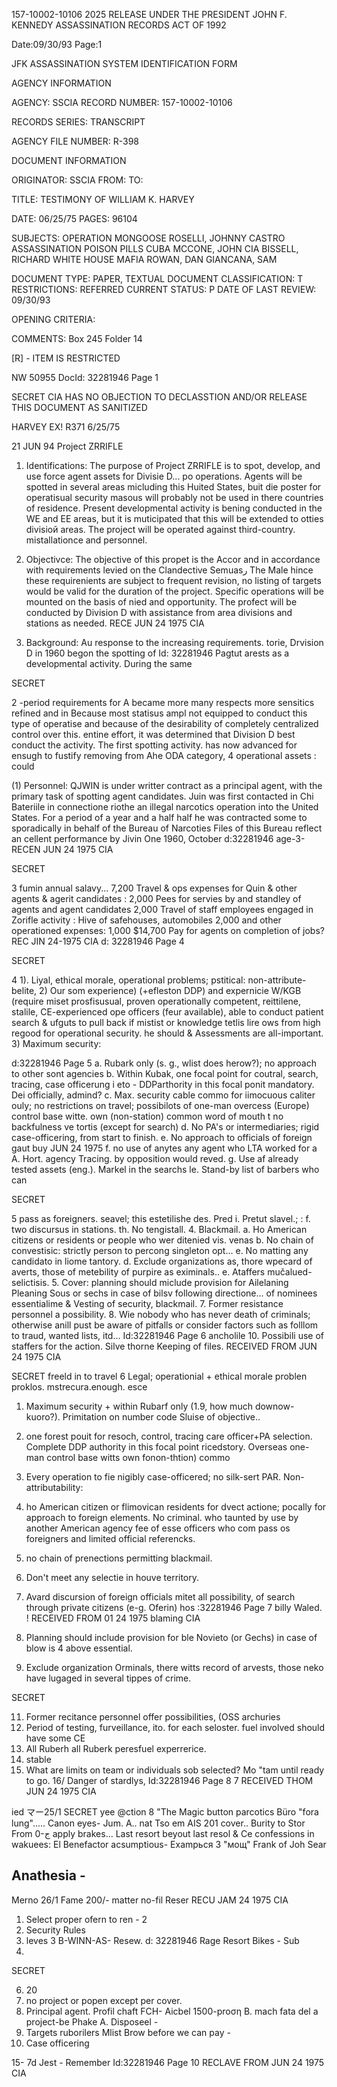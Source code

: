 157-10002-10106
2025 RELEASE UNDER THE PRESIDENT JOHN F. KENNEDY ASSASSINATION RECORDS ACT OF 1992

Date:09/30/93
Page:1

JFK ASSASSINATION SYSTEM
IDENTIFICATION FORM

AGENCY INFORMATION

AGENCY: SSCIA
RECORD NUMBER: 157-10002-10106

RECORDS SERIES:
TRANSCRIPT

AGENCY FILE NUMBER: R-398

DOCUMENT INFORMATION

ORIGINATOR: SSCIA
FROM:
TO:

TITLE:
TESTIMONY OF WILLIAM K. HARVEY

DATE: 06/25/75
PAGES: 96104

SUBJECTS:
OPERATION MONGOOSE
ROSELLI, JOHNNY
CASTRO
ASSASSINATION
POISON PILLS
CUBA
MCCONE, JOHN
CIA
BISSELL, RICHARD
WHITE HOUSE
MAFIA
ROWAN, DAN
GIANCANA, SAM

DOCUMENT TYPE: PAPER, TEXTUAL DOCUMENT
CLASSIFICATION: T
RESTRICTIONS: REFERRED
CURRENT STATUS: P
DATE OF LAST REVIEW: 09/30/93

OPENING CRITERIA:

COMMENTS:
Box 245
Folder 14

[R] - ITEM IS RESTRICTED

NW 50955 DocId: 32281946 Page 1

SECRET
CIA HAS NO OBJECTION TO
DECLASSTION AND/OR
RELEASE THIS DOCUMENT
AS SANITIZED

HARVEY EX! R371
6/25/75

21 JUN 94 Project ZRRIFLE

1. Identifications: The purpose of Project ZRRIFLE is
to spot, develop, and use force agent assets for Divisie D...
po operations. Agents will be spotted in several areas
micluding this Huited States, buit die poster for operatisual
security masous will probably not be used in there
countries of residence. Present developmental activity is
bening conducted in the WE and EE areas, but it
is muticipated that this will be extended to otties divisioй
areas. The project will be operated against third-country.
mistallationce and personnel.

2. Objectivce: The objective of this propet is the
Accor and in accordance with
requirements levied on the Clandective Semuasر
The Male hince these requirenients are
subject to frequent revision, no listing of targets would
be valid for the duration of the project. Specific
operations will be mounted on the basis of nied and
opportunity. The profect will be conducted by Division
D with assistance from area divisions and stations as
needed.
RECE
JUN 24 1975
CIA

3. Background: Au response to the increasing requirements.
torie, Drvision D in 1960 begon the spotting of
Id: 32281946 Pagtut arests as a developmental activity. During the same

SECRET

2
-period requirements for A became more
many respects more sensitics
refined and in
Because most statisus ampl
not equipped to conduct this type of operatise and because
of the desirability of completely centralized control over this.
entine effort, it was determined that Division D
best conduct the activity. The first spotting activity.
has now advanced for ensugh to fustify removing from
Ahe ODA category,
4 operational assets :
could

(1) Personnel: QJWIN is under writter
contract as a principal agent, with the primary task of
spotting agent candidates. Juin was first contacted in
Chi
Bateriile in connectione riothe
an illegal narcotics operation into the United States. For
a period of a year and a half half he was contracted some to
sporadically in behalf of the
Bureau of Narcoties Files of this Bureau reflect
an cellent performance by Jivin One 1960,
October
d:32281946 age-3-
RECEN
JUN 24 1975
CIA

SECRET

3
fumin annual salavy... 7,200
Travel & ops expenses for
Quin & other agents & agerit candidates : 2,000
Pees for servies by and
standley of agents and
agent candidates 2,000
Travel of staff employees
engaged in Zorifle activity :
Hive of safehouses, automobiles
2,000
and other operationed expenses: 1,000
$14,700
Pay for agents on completion of jobs?
REC
JIN 24-1975
CIA
d: 32281946 Page 4

SECRET

4
1). Liyal, ethical morale, operational problems; pstitical: non-attribute-
belite,
2) Our som experience) (+efleston DDP) and expernicie
W/KGB (require miset
prosfisusual, proven operationally competent, reittilene, stalile,
CE-experienced ope officers (feur available), able to conduct patient
search & ufguts to pull back if mistist or knowledge tetlis lire
ows from high regood for operational security.
he should & Assessments are all-important.
3) Maximum security:

d:32281946 Page 5
a. Rubark only (s. g., wlist does
herow?); no approach to other sont agencies
b. Within Kubak, one focal point for coutral,
search, tracing, case officerung i eto - DDParthority
in this focal ponit mandatory. Dei officially, admind?
c. Max. security cable commo for iimocuous
caliter ouly; no restrictions on travel; possibilots
of one-man overcess (Europe) control base witte.
own (non-station) common word of mouth t
no backfulness ve tortis
(except for search)
d. No PA's or intermediaries; rigid case-officering,
from start to finish.
e. No approach to officials of foreign
gaut
buy
JUN 24 1975
f. no use of anytes any agent who
LTA
worked for a A. Hort. agency Tracing.
by opposition would reved.
g. Use af already tested assets (eng.).
Markel in the searchs
le. Stand-by list of barbers who can

SECRET

5
pass as foreigners.
seavel; this estetilishe des. Pred
i. Pretut slavel.;
:
f. two discursus in stations. th. No tengistall.
4. Blackmail.
a. Ho American citizens or residents or
people who wer ditenied vis. venas
b. No chain of convestisic: strictly person to
percong singleton opt...
e. No matting any candidato in liome tantory.
d. Exclude organizations as, thore
wpecard of averts, those of metebility of purpire
as eximinals..
e. Ataffers mučalued-selictisis.
5. Cover: planning should miclude provision for
Ailelaning Pleaning Sous or sechs in case
of bilsv
following directione...
of nominees essentialime
& Vesting of
security, blackmail.
7. Former resistance personnel a possibility.
8. Wie nobody who has never death of criminals; otherwise
anill pust be aware of pitfalls or consider factors such
as folllom to traud, wanted lists, itd...
Id:32281946 Page 6
ancholile
10. Possibili use of staffers for the action.
Silve thorne
Keeping of files.
RECEIVED FROM
JUN 24 1975
CIA

SECRET
freeld in to travel 6
Legal; operationial + ethical morale problen proklos.
mstrecura.enough.
esce
1) Maximum security + within Rubarf only (1.9, how much
downow-kuoro?). Primitation on number code
Sluise of objective..
2) one forest pouit for resoch, control, tracing care officer+PA
selection. Complete DDP authority in this focal point ricedstory.
Overseas one-man control base witts own fonon-thtion) commo
3) Every operation to fie nigibly case-officered; no silk-sert
PAR.
Non-attributability:
4) ho American citizen or flimovican residents for dvect actione;
pocally for approach to foreign elements. No criminal.
who taunted by use by another American agency fee of
esse officers who com pass os foreigners and limited
official referencks.
5) no chain of prenections permitting blackmail.
6) Don't meet any selectie in houve territory.

7) Avard discursion of foreign officials mitet all possibility,
of search through private citizens (e-g. Oferin) hos
:32281946 Page 7
billy Waled.
! RECEIVED FROM
01 24 1975
blaming
CIA
8) Planning should include provision for ble
Novieto (or Gechs) in case of blow is 4 above essential.
9) Exclude organization Orminals, there witts record of
arvests, those neko have lugaged in several tippes of crime.

SECRET

11) Former recitance personnel offer possibilities, (OSS
archuries
12) Period of testing, furveillance, ito. for each
seloster.
fuel involved should have some CE
13) All Ruberh
all Ruberk peresfuel
experrerice.
14) stable
15) What are limits on team or individuals sob
selected? Mo "tam until ready to go.
16/ Danger of stardlys,
Id:32281946
Page 8
7
RECEIVED THOM
JUN 24 1975
CIA

ied マー25/1
SECRET
yee @ction
8
"The Magic button
parcotics Büro
"fora lung".....
Canon
eyes- Jum. A..
nat Tso em
AIS 201 cover..
Burity to Stor
From 0-ج
apply brakes...
Last resort beyout last resol &
Ce confessions in wakuees:
El Benefactor
acsumptious-
Exampься 3 "мощ"
Frank of Joh
Sear

Anathesia -
-
Merno
26/1
Fame 200/- matter
no-fil Reser
RECU
JAM 24 1975
CIA
1. Select proper ofern to ren -
2
3. Security Rules
4. leves
3
B-WINN-AS-
Resew.
d: 32281946 Rage
Resort Bikes - Sub
7.

SECRET

6. 20
7. no project
or popen
except per cover.
8. Principal agent.
Profil chaft FCH-
Aicbel 1500-proση
B.
mach fata del a
project-be Phake
A. Disposeel -
10. Targets ruborilers
Mlist Brow before
we can pay -
11. Case officering

15-
7d Jest - Remember
Id:32281946 Page 10
RECLAVE FROM
JUN 24 1975
CIA

